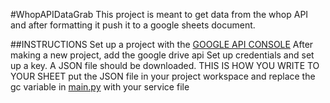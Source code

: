 #WhopAPIDataGrab
This project is meant to get data from the whop API and after formatting it push it to a google sheets document.

##INSTRUCTIONS
Set up a project with the [GOOGLE API CONSOLE](https://console.developers.google.com/)
After making a new project, add the google drive api
Set up credentials and set up a key. A JSON file should be downloaded. THIS IS HOW YOU WRITE TO YOUR SHEET
put the JSON file in your project workspace and replace the gc variable in [main.py](https://github.com/manan883/WhopAPIDataGrab/blob/main/main.py) with your service file

